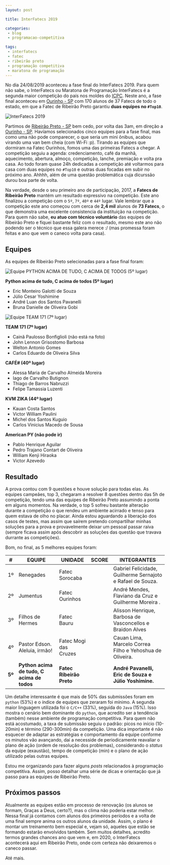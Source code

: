 ```yaml
---
layout: post

title: InterFatecs 2019

categories: 
 - blog
 - programacao-competitiva

tags:
 - interfatecs
 - fatec
 - ribeirão preto
 - programação competitiva
 - maratona de programação
---
```


No dia 24/08/2019 aconteceu a fase final do InterFatecs 2019. Para quem não sabe, o InterFatecs ou Maratona de Programação InterFatecs é a segunda maior competição do país nos moldes do [ICPC](https://icpc.baylor.edu/). Neste ano, a fase final aconteceu em [Ourinho - SP](https://goo.gl/maps/ziHB3KhQhQd2jFDe9) com 170 alunos de 37 Fatecs de todo o estado, em que a Fatec de Ribeirão Preto garantiu **duas equipes no `#Top10`**.

![InterFatecs 2019](/assets/images/posts/bba1e7cde3cac7061bdbdcfae17a8d3e.jpg)

Partimos de [Ribeirão Preto - SP](https://goo.gl/maps/yG2n9ynWoSuVhvLZ8) bem cedo, por volta das 3am, em direção a [Ourinho - SP](https://goo.gl/maps/ziHB3KhQhQd2jFDe9). Havíamos selecionados cinco equipes para a fase final, mas como uma não pode comparecer, o que seria um mini ônibus, acabou virando uma van bem cheia (com Wi-Fi :p). Tirando as equipes que dormiram na Fatec Ourinhos, fomos uma das primeiras Fatecs a chegar. A competição seguiu a agenda: credenciamento, café da manhã, aquecimento, abertura, almoço, competição, lanche, premiação e volta pra casa. Ao todo foram quase 24h dedicadas a competição até voltarmos para casa com duas equipes no `#Top10` e outras duas focadas em subir no próximo ano. Ahhhh, além de uma questão problemática cuja dicurssão durou boa parte de volta.

Na verdade, desde o seu primeiro ano de participação, 2017, a **Fatecs de Ribeirão Preto** mantém um resultado expressivo na competição. Este ano finalizou a competição com o `5º`, `7º`, `40º` e `44º` lugar. Vale lembrar que a competição este ano começou com cerca de **2,4 mil** alunos de **73 Fatecs**, o que demonstra uma excelente consistencia da instituição na competição. Para quem não sabe, **eu atuo com técnico voluntário** das equipes de Ribeirão Preto e fiquei bastante feliz com o resultado, mesmo este ano não podendo ser o técnico que essa galera merece :/ (mas promessa foram feitas e ano que vem o caneco volta para casa). 

## Equipes

As equipes de Ribeirão Preto selecionadas para a fase final foram:

![Equipe PYTHON ACIMA DE TUDO, C ACIMA DE TODOS (5º lugar)](/assets/images/posts/6f1a68f8ed5ebd60eb889acb93e8745f.jpg)

**Python acima de tudo, C acima de todos (5º lugar)**

- Eric Monteiro Galotti de Souza
- Júlio Cesar Yoshimine
- André Luan dos Santos Pavanelli
- Bruna Danielle de Oliveira Gobi

![Equipe TEAM 171 (7º lugar)](/assets/images/posts/03ff7c60714a90b3d15147331f9c2a69.jpg)

**TEAM 171 (7º lugar)**

- Cainã Paulosso Bonfiglioli (não está na foto)
- John Lennon Grisostomo Barbosa
- Welton Antonio Gomes
- Carlos Eduardo de Oliveira Silva

**CAFÉ# (40º lugar)**

- Alessa Maria de Carvalho Almeida Moreira  
- Iago de Carvalho Butignon
- Thiago de Barros Nabruzzi 
- Felipe Tamassia Luzenti

**KVM ZIKA (44º lugar)**

- Kauan Costa Santos
- Victor William Paulini 
- Michel dos Santos Kuguio
- Carlos Vinicius Macedo de Sousa 

**American PY (não pode ir)**

- Pablo Henrique Aguilar
- Pedro Trajano Contart de Oliveira
- William Kenji Hiraoka
- Victor Azevedo

## Resultado

A prova contou com 9 questões e houve solução para todas elas. As equipes campeães, top 3, chegaram a resolver 8 questões dentro das 5h de competição, tendo uma das equipes de Ribeirão Preto assumindo a ponta em alguns momentos. Na verdade, o top 5 sofreu bastante alteração durante a competição o que rendeu um ambiente acirrado e tenso para quem estava de olho no placar. Ainda estou aguardando a liberação dos casos de testes, mas assim que saírem pretendo compartilhar minhas soluções para a prova e provavelmente deixar um pessoal passar raiva (sempre ficava assim após descobrir as soluções das questão que travava durrante as competições).

Bom, no final, as 5 melhores equipes foram:

| **#**  | **EQUIPE**                                 | **UNIDADE**              | SCORE | INTEGRANTES                                                |
| ------ | ------------------------------------------ | ------------------------ | ----- | ---------------------------------------------------------- |
| 1º     | Renegades                                  | Fatec Sorocaba           |       | Gabriel Felicidade, Guilherme Sernajoto e Rafael de Souza. |
| 2º     | Jumentus                                   | Fatec Ourinhos           |       | André Mendes, Flaviano da Cruz e Guilherme Moreira .       |
| 3º     | Filhos de Hermes                           | Fatec Bauru              |       | Alisson Henrique, Barbosa de Vasconcellos e Braidon Alves  |
| 4º     | Pastor Edson. Aleluia, irmão!              | Fatec Mogi das Cruzes    |       | Cauan Lima, Marcelo Correa Filho e Yehoshua de Oliveira.   |
| **5º** | **Python acima de tudo, C acima de todos** | **Fatec Ribeirão Preto** |       | **André Pavanelli, Eric de Souza e Júlio Yoshimine.**      |

Um detalhe interessante é que mais de 50% das submissões foram em `python` (53%) e o índice de equipes que zeraram foi mínimo. A segunda maior linguagem utilizada foi o `C/C++` (33%), seguida do `Java` (15%). Isso mostra o cenário bem dominante do `python`, que acredito ser a tendência (também) nesse ambiente de programação competitiva. Para quem não está acostumado, a taxa de submissão seguiu o padrão: picos no início (10-20min) e término (290-300min) da competição. Uma dica importante é não esquecer de adaptar as estratégias e comportamento da equipe conforme os minutos vão avançando, daí a necesside de periodicamente reavaliar o plano de ação (ordem de resolução dos problemas), considerando o *status* da equipe (exaustão), tempo de competição (min) e o plano de ação utilizado pelas outras equipes. 

Estou me organizando para fazer alguns *posts* relacionados à programação competitiva. Assim, posso detalhar uma série de dicas e orientação que já passo para as equipes de Ribeirão Preto. 

## Próximos passos

Atualmente as equipes estão em processo de renovação (os alunos se formam, Graças a Deus, certo?), mas o clima não poderia estar melhor. Nessa final já contamos com alunos dos primeiros períodos e a volta de uma final sempre anima os outros alunos da unidade. Assim, o plano é montar um treinamento bem especial e, vejam só, aqueles que estão se formando estarão envolvidos também. Sem muitos detalhes, acredito termos grandes chances ano que vem e, em 2020, o InterFatecs acontecerá aqui em Ribeirão Preto, onde com certeza não deixaremos o caneco passar.

Até mais.